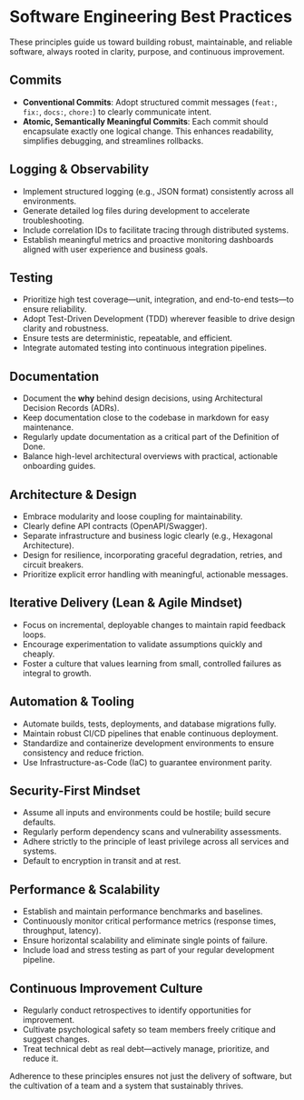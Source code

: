 # Software Engineering Best Practices

These principles guide us toward building robust, maintainable, and reliable software, always rooted in clarity, purpose, and continuous improvement.

## Commits
- **Conventional Commits**: Adopt structured commit messages (`feat:`, `fix:`, `docs:`, `chore:`) to clearly communicate intent.
- **Atomic, Semantically Meaningful Commits**: Each commit should encapsulate exactly one logical change. This enhances readability, simplifies debugging, and streamlines rollbacks.

## Logging & Observability
- Implement structured logging (e.g., JSON format) consistently across all environments.
- Generate detailed log files during development to accelerate troubleshooting.
- Include correlation IDs to facilitate tracing through distributed systems.
- Establish meaningful metrics and proactive monitoring dashboards aligned with user experience and business goals.

## Testing
- Prioritize high test coverage—unit, integration, and end-to-end tests—to ensure reliability.
- Adopt Test-Driven Development (TDD) wherever feasible to drive design clarity and robustness.
- Ensure tests are deterministic, repeatable, and efficient.
- Integrate automated testing into continuous integration pipelines.

## Documentation
- Document the **why** behind design decisions, using Architectural Decision Records (ADRs).
- Keep documentation close to the codebase in markdown for easy maintenance.
- Regularly update documentation as a critical part of the Definition of Done.
- Balance high-level architectural overviews with practical, actionable onboarding guides.

## Architecture & Design
- Embrace modularity and loose coupling for maintainability.
- Clearly define API contracts (OpenAPI/Swagger).
- Separate infrastructure and business logic clearly (e.g., Hexagonal Architecture).
- Design for resilience, incorporating graceful degradation, retries, and circuit breakers.
- Prioritize explicit error handling with meaningful, actionable messages.

## Iterative Delivery (Lean & Agile Mindset)
- Focus on incremental, deployable changes to maintain rapid feedback loops.
- Encourage experimentation to validate assumptions quickly and cheaply.
- Foster a culture that values learning from small, controlled failures as integral to growth.

## Automation & Tooling
- Automate builds, tests, deployments, and database migrations fully.
- Maintain robust CI/CD pipelines that enable continuous deployment.
- Standardize and containerize development environments to ensure consistency and reduce friction.
- Use Infrastructure-as-Code (IaC) to guarantee environment parity.

## Security-First Mindset
- Assume all inputs and environments could be hostile; build secure defaults.
- Regularly perform dependency scans and vulnerability assessments.
- Adhere strictly to the principle of least privilege across all services and systems.
- Default to encryption in transit and at rest.

## Performance & Scalability
- Establish and maintain performance benchmarks and baselines.
- Continuously monitor critical performance metrics (response times, throughput, latency).
- Ensure horizontal scalability and eliminate single points of failure.
- Include load and stress testing as part of your regular development pipeline.

## Continuous Improvement Culture
- Regularly conduct retrospectives to identify opportunities for improvement.
- Cultivate psychological safety so team members freely critique and suggest changes.
- Treat technical debt as real debt—actively manage, prioritize, and reduce it.

Adherence to these principles ensures not just the delivery of software, but the cultivation of a team and a system that sustainably thrives.
